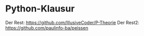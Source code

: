 # Python-Klausur
Der Rest: https://github.com/IllusiveCoder/P-Theorie
Der Rest2: https://github.com/paulinfo-ba/peissen
